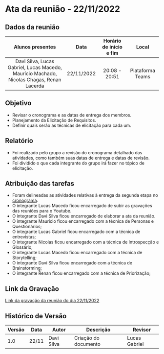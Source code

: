 # Ata da reunião - 22/11/2022

## Dados da reunião

|                                     Alunos presentes                                     |    Data    | Horário de início e fim |      Local       |
| :--------------------------------------------------------------------------------------: | :--------: | :---------------------: | :--------------: |
| Davi Silva, Lucas Gabriel, Lucas Macedo, Maurício Machado, Nicolas Chagas, Renan Lacerda | 22/11/2022 |      20:08 - 20:51      | Plataforma Teams |

## Objetivo
- Revisar o cronograma e as datas de entrega dos membros.
- Planejamento da Elicitação de Requisitos.
- Definir quais serão as técnicas de elicitação para cada um.

## Relatório

- Foi realizado pelo grupo a revisão do cronograma detalhado das atividades, como também suas datas de entrega e datas de revisão.
- Foi dividido o que cada integrante do grupo irá fazer no tópico de elicitação.


## Atribuição das tarefas

- Foram delineadas as atividades relativas à entrega da segunda etapa no [cronograma](../planejamento/cronograma.md).
- O integrante Lucas Macedo ficou encarregado de subir as gravações das reuniões para o Youtube.
- O integrante Davi Silva ficou encarregado de elaborar a ata da reunião.
- O integrante Maurício ficou encarregado com a técnica de Personas e Questionários;
- O integrante Lucas Gabriel ficou encarregado com a técnica de entrevistas; 
- O integrante Nicolas ficou encarregado com a técnica de Introspecção e Glossário; 
- O integrante Lucas Macedo ficou encarregado com a técnica de Storytelling; 
- O integrante Davi Silva ficou encarregado com a técnica de Brainstorming; 
- O integrante Renan ficou encarregado com a técnica de Priorização; 




## Link da Gravação

[Link da gravação da reunião do dia 22/11/2022](https://youtu.be/jhuoapslT3M)

## Histórico de Versão

| Versão | Data  | Autor      | Descrição            | Revisor       |
| ------ | ----- | ---------- | -------------------- | ------------- |
| 1.0    | 22/11 | Davi Silva | Criação do documento | Lucas Gabriel |